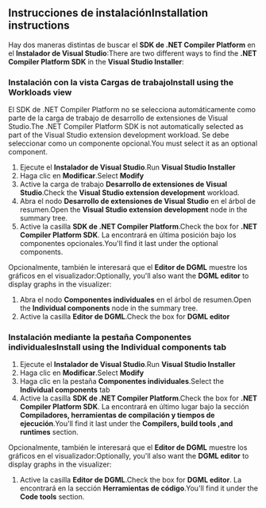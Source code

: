 ## <a name="installation-instructions"></a><span data-ttu-id="59fee-101">Instrucciones de instalación</span><span class="sxs-lookup"><span data-stu-id="59fee-101">Installation instructions</span></span> 

<span data-ttu-id="59fee-102">Hay dos maneras distintas de buscar el **SDK de .NET Compiler Platform** en el **Instalador de Visual Studio**:</span><span class="sxs-lookup"><span data-stu-id="59fee-102">There are two different ways to find the **.NET Compiler Platform SDK** in the **Visual Studio Installer**:</span></span>

### <a name="install-using-the-workloads-view"></a><span data-ttu-id="59fee-103">Instalación con la vista Cargas de trabajo</span><span class="sxs-lookup"><span data-stu-id="59fee-103">Install using the Workloads view</span></span>

<span data-ttu-id="59fee-104">El SDK de .NET Compiler Platform no se selecciona automáticamente como parte de la carga de trabajo de desarrollo de extensiones de Visual Studio.</span><span class="sxs-lookup"><span data-stu-id="59fee-104">The .NET Compiler Platform SDK is not automatically selected as part of the Visual Studio extension development workload.</span></span> <span data-ttu-id="59fee-105">Se debe seleccionar como un componente opcional.</span><span class="sxs-lookup"><span data-stu-id="59fee-105">You must select it as an optional component.</span></span>

1. <span data-ttu-id="59fee-106">Ejecute el **Instalador de Visual Studio**.</span><span class="sxs-lookup"><span data-stu-id="59fee-106">Run **Visual Studio Installer**</span></span> 
1. <span data-ttu-id="59fee-107">Haga clic en **Modificar**.</span><span class="sxs-lookup"><span data-stu-id="59fee-107">Select **Modify**</span></span> 
1. <span data-ttu-id="59fee-108">Active la carga de trabajo **Desarrollo de extensiones de Visual Studio**.</span><span class="sxs-lookup"><span data-stu-id="59fee-108">Check the **Visual Studio extension development** workload.</span></span>
1. <span data-ttu-id="59fee-109">Abra el nodo **Desarrollo de extensiones de Visual Studio** en el árbol de resumen.</span><span class="sxs-lookup"><span data-stu-id="59fee-109">Open the **Visual Studio extension development** node in the summary tree.</span></span>
1. <span data-ttu-id="59fee-110">Active la casilla **SDK de .NET Compiler Platform**.</span><span class="sxs-lookup"><span data-stu-id="59fee-110">Check the box for **.NET Compiler Platform SDK**.</span></span> <span data-ttu-id="59fee-111">La encontrará en última posición bajo los componentes opcionales.</span><span class="sxs-lookup"><span data-stu-id="59fee-111">You'll find it last under the optional components.</span></span>

<span data-ttu-id="59fee-112">Opcionalmente, también le interesará que el **Editor de DGML** muestre los gráficos en el visualizador:</span><span class="sxs-lookup"><span data-stu-id="59fee-112">Optionally, you'll also want the **DGML editor** to display graphs in the visualizer:</span></span>

1. <span data-ttu-id="59fee-113">Abra el nodo **Componentes individuales** en el árbol de resumen.</span><span class="sxs-lookup"><span data-stu-id="59fee-113">Open the **Individual components** node in the summary tree.</span></span>
1. <span data-ttu-id="59fee-114">Active la casilla **Editor de DGML**.</span><span class="sxs-lookup"><span data-stu-id="59fee-114">Check the box for **DGML editor**</span></span>

### <a name="install-using-the-individual-components-tab"></a><span data-ttu-id="59fee-115">Instalación mediante la pestaña Componentes individuales</span><span class="sxs-lookup"><span data-stu-id="59fee-115">Install using the Individual components tab</span></span>

1. <span data-ttu-id="59fee-116">Ejecute el **Instalador de Visual Studio**.</span><span class="sxs-lookup"><span data-stu-id="59fee-116">Run **Visual Studio Installer**</span></span> 
1. <span data-ttu-id="59fee-117">Haga clic en **Modificar**.</span><span class="sxs-lookup"><span data-stu-id="59fee-117">Select **Modify**</span></span> 
1. <span data-ttu-id="59fee-118">Haga clic en la pestaña **Componentes individuales**.</span><span class="sxs-lookup"><span data-stu-id="59fee-118">Select the **Individual components** tab</span></span> 
1. <span data-ttu-id="59fee-119">Active la casilla **SDK de .NET Compiler Platform**.</span><span class="sxs-lookup"><span data-stu-id="59fee-119">Check the box for **.NET Compiler Platform SDK**.</span></span> <span data-ttu-id="59fee-120">La encontrará en último lugar bajo la sección **Compiladores, herramientas de compilación y tiempos de ejecución**.</span><span class="sxs-lookup"><span data-stu-id="59fee-120">You'll find it last under the **Compilers, build tools ,and runtimes** section.</span></span>

<span data-ttu-id="59fee-121">Opcionalmente, también le interesará que el **Editor de DGML** muestre los gráficos en el visualizador:</span><span class="sxs-lookup"><span data-stu-id="59fee-121">Optionally, you'll also want the **DGML editor** to display graphs in the visualizer:</span></span>

1. <span data-ttu-id="59fee-122">Active la casilla **Editor de DGML**.</span><span class="sxs-lookup"><span data-stu-id="59fee-122">Check the box for **DGML editor**.</span></span> <span data-ttu-id="59fee-123">La encontrará en la sección **Herramientas de código**.</span><span class="sxs-lookup"><span data-stu-id="59fee-123">You'll find it under the **Code tools** section.</span></span>
